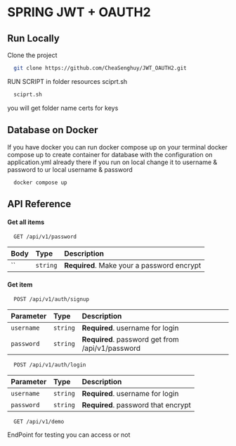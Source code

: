 
# SPRING JWT + OAUTH2


## Run Locally

Clone the project

```bash
  git clone https://github.com/CheaSenghuy/JWT_OAUTH2.git
```
RUN SCRIPT in folder resources
sciprt.sh

```bash
  sciprt.sh
```
you will get folder name certs for keys
## Database on Docker

If you have docker you can run docker compose up on your terminal
docker compose up to create container for database
with the configuration on application.yml already there
if you run on local change it to username & password to ur local username & password
```
  docker compose up
```


## API Reference

#### Get all items

```http
  GET /api/v1/password
```

| Body | Type     | Description                |
| :-------- | :------- | :------------------------- |
| `` | `string` | **Required**. Make your a password encrypt|

#### Get item

```http
  POST /api/v1/auth/signup
```

| Parameter       | Type     | Description                       |
| :--------       | :------- | :-------------------------------- |
| `username`      | `string` | **Required**. username for login  |
| `password`      | `string` | **Required**. password get from /api/v1/password  |


```http
  POST /api/v1/auth/login
```

| Parameter       | Type     | Description                       |
| :--------       | :------- | :-------------------------------- |
| `username`      | `string` | **Required**. username for login  |
| `password`      | `string` | **Required**. password that encrypt |



```http
  GET /api/v1/demo
```
EndPoint for testing you can access or not

